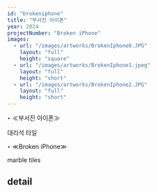```yaml
---
id: "brokeniphone"
title: "부서진 아이폰"
year: 2024
projectNumber: "Broken iPhone"
images:
  - url: "/images/artworks/BrokenIphone0.JPG"
    layout: "full"
    height: "square"
  - url: "/images/artworks/BrokenIphone1.jpeg"
    layout: "full"
    height: "short"
  - url: "/images/artworks/BrokenIphone2.JPG"
    layout: "full"
    height: "short"
---
```

‣ ≪부서진 아이폰≫

대리석 타일

‣ ≪Broken iPhone≫

marble tiles

## detail

